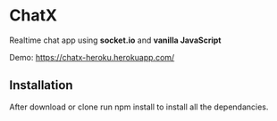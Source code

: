 # ChatX
Realtime chat app using **socket.io** and **vanilla JavaScript**

Demo: https://chatx-heroku.herokuapp.com/

## Installation
After download or clone run npm install to install all the dependancies.
